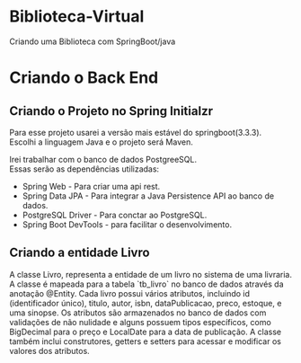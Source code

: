 # Biblioteca-Virtual
Criando uma Biblioteca com SpringBoot/java

<h1> Criando o Back End</h1>

<h2> Criando o Projeto no Spring Initialzr</h2>
 <p> Para esse projeto usarei a versão mais estável do springboot(3.3.3).<br>
  Escolhi a linguagem Java e o projeto será Maven.
 </p>
 <p>Irei trabalhar com o banco de dados PostgreeSQL.<br> Essas serão as dependências utilizadas:
 
 - Spring Web - Para criar uma api rest.
 - Spring Data JPA - Para integrar a Java Persistence API ao banco de dados.
 - PostgreSQL Driver - Para conctar ao PostgreSQL.
 - Spring Boot DevTools - para facilitar o desenvolvimento.
 </p>

 <h2>Criando a entidade Livro</h2>
A classe Livro, representa a entidade de um livro no sistema de uma livraria. A classe é mapeada para a tabela `tb_livro` no banco de dados através da anotação @Entity. Cada livro possui vários atributos, incluindo id (identificador único), titulo, autor, isbn, dataPublicacao, preco, estoque, e uma sinopse. Os atributos são armazenados no banco de dados com validações de não nulidade e alguns possuem tipos específicos, como BigDecimal para o preço e LocalDate para a data de publicação. A classe também inclui construtores, getters e setters para acessar e modificar os valores dos atributos.